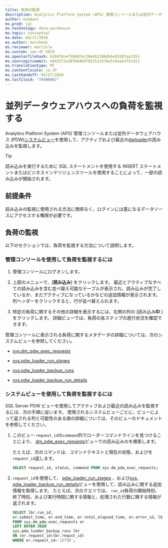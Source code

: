 ```yaml
---
title: 負荷の監視
description: Analytics Platform System (APS) 管理コンソールまたは並列データウェアハウス (PDW) システムビューを使用して、アクティブおよび最近の負荷を監視します。 "
author: mzaman1
ms.prod: sql
ms.technology: data-warehouse
ms.topic: conceptual
ms.date: 04/17/2018
ms.author: murshedz
ms.reviewer: martinle
ms.custom: seo-dt-2019
ms.openlocfilehash: b284fdcef506924c26e452196db6e9518faa1351
ms.sourcegitcommit: e042272a38fb646df05152c676e5cbeae3f9cd13
ms.translationtype: MT
ms.contentlocale: ja-JP
ms.lasthandoff: 04/27/2020
ms.locfileid: "74400962"
---
```

# <a name="monitor-loads-into-parallel-data-warehouse"></a>並列データウェアハウスへの負荷を監視する
Analytics Platform System (APS) 管理コンソールまたは並列データウェアハウス (PDW)[システムビュー](https://azure.microsoft.com/documentation/articles/sql-data-warehouse-reference-tsql-system-views/)を使用して、アクティブおよび最近の[dwloader](dwloader.md)の読み込みを監視します。 
  
> [!TIP]  
> 読み込みを実行するために SQL ステートメントを使用する INSERT ステートメントまたはビジネスインテリジェンスツールを使用することによって、一部の読み込みが開始されます。 

<!-- MISSING LINKS
To monitor this type of load, see [Monitoring Active Queries](monitor-active-queries.md).  
-->
  
## <a name="prerequisites"></a>前提条件  
読み込みの監視に使用される方法に関係なく、ログインには基になるデータソースにアクセスする権限が必要です。 

<!-- MISSING LINKS
For the permissions to grant, see "Use All of the Admin Console" in [Grant Permissions to Use the Admin Console](grant-permissions-admin-console.md). 

--> 
  
## <a name="monitoring-loads"></a>負荷の監視  
以下のセクションでは、負荷を監視する方法について説明します。  
  
### <a name="to-monitor-loads-by-using-the-admin-console"></a>管理コンソールを使用して負荷を監視するには  
  
1.  管理コンソールにログオンします。 <!-- MISSING LINKS See [Monitor the Appliance by Using the Admin Console;](monitor-admin-console.md) for instructions. --> 
  
2.  上部のメニューで、[**読み込み**] をクリックします。 最近とアクティブなすべての読み込みを含む並べ替え可能なテーブルが表示され、読み込みが完了しているか、まだアクティブになっているかなどの追加情報が表示されます。 列ヘッダーをクリックすると、行が並べ替えられます。  
  
3.  特定の負荷に関するその他の詳細を表示するには、左側の列の [読み込み**ID** ] をクリックします。 詳細ビューでは、負荷の各ステップの進行状況を確認できます。  
  
管理コンソールに表示される負荷に関するメタデータの詳細については、次のシステムビューを参照してください。  
  
-   [sys.dm_pdw_exec_requests](../relational-databases/system-dynamic-management-views/sys-dm-pdw-exec-requests-transact-sql.md)  
  
-   [sys.pdw_loader_run_stages](https://msdn.microsoft.com/library/mt203879.aspx)  
  
-   [sys.pdw_loader_backup_runs](../relational-databases/system-catalog-views/sys-pdw-loader-backup-runs-transact-sql.md)  
  
-   [sys.pdw_loader_backup_run_details](../relational-databases/system-catalog-views/sys-pdw-loader-backup-run-details-transact-sql.md)  
  
### <a name="to-monitor-loads-by-using-system-views"></a>システムビューを使用して負荷を監視するには  
SQL Server PDW ビューを使用してアクティブおよび最近の読み込みを監視するには、次の手順に従います。 使用されるシステムビューごとに、ビューによって返される列と可能性のある値の詳細については、そのビューのドキュメントを参照してください。  
  
1.  このビュー `request_id`の`command`列でローダーコマンドラインを見つけることにより、 [dm_pdw_exec_requests](../relational-databases/system-dynamic-management-views/sys-dm-pdw-exec-requests-transact-sql.md)ビューでの読み込みのを検索します。  
  
    たとえば、次のコマンドは、コマンドテキストと現在の状態、およびを`request_id`返します。  
  
    ```sql  
    SELECT request_id, status, command FROM sys.dm_pdw_exec_requests;  
    ```  
  
2.  `request_id`を使用して、 [pdw_loader_run_stages](../relational-databases/system-catalog-views/sys-pdw-loader-run-stages-transact-sql.md) 、および[sys. pdw_loader_backup_run_details](../relational-databases/system-catalog-views/sys-pdw-loader-backup-run-details-transact-sql.md)ビューを使用して、読み込みに関する追加情報を取得します。 たとえば、次のクエリでは、 `run_id`負荷の開始時刻、終了時刻、および実行時間に関する情報と、処理された行数に関する情報が返されます。  
  
    ```sql  
    SELECT lbr.run_id,   
    er.submit_time, er.end_time, er.total_elapsed_time, er.error_id, lbr.rows_processed, lbr.rows_rejected, lbr.rows_inserted   
    FROM sys.dm_pdw_exec_requests er   
    LEFT OUTER JOIN   
    sys.pdw_loader_backup_runs lbr   
    ON (er.request_id=lbr.requst_id)   
    WHERE er.request_id='12738';  
    ```  
  
<!-- MISSING LINKS

## See Also  
[Common metadata query examples](metadata-query-examples.md)
-->  
  
